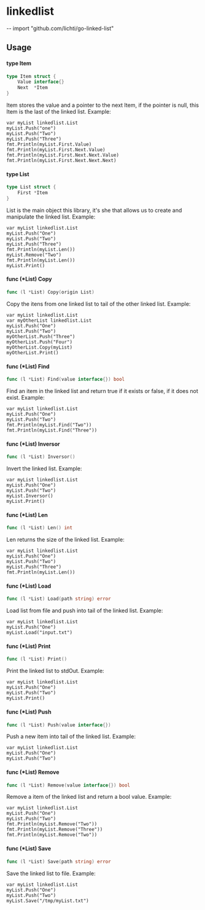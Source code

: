 # linkedlist
--
    import "github.com/lichti/go-linked-list"


## Usage

#### type Item

```go
type Item struct {
	Value interface{}
	Next  *Item
}
```

Item stores the value and a pointer to the next Item, if the pointer is null,
this Item is the last of the linked list. Example:

    var myList linkedlist.List
    myList.Push("one")
    myList.Push("Two")
    myList.Push("Three")
    fmt.Println(myList.First.Value)
    fmt.Println(myList.First.Next.Value)
    fmt.Println(myList.First.Next.Next.Value)
    fmt.Println(myList.First.Next.Next.Next)

#### type List

```go
type List struct {
	First *Item
}
```

List is the main object this library, it's she that allows us to create and
manipulate the linked list. Example:

    var myList linkedlist.List
    myList.Push("One")
    myList.Push("Two")
    myList.Push("Three")
    fmt.Println(myList.Len())
    myList.Remove("Two")
    fmt.Println(myList.Len())
    myList.Print()

#### func (*List) Copy

```go
func (l *List) Copy(origin List)
```
Copy the itens from one linked list to tail of the other linked list. Example:

    var myList linkedlist.List
    var myOtherList linkedlist.List
    myList.Push("One")
    myList.Push("Two")
    myOtherList.Push("Three")
    myOtherList.Push("Four")
    myOtherList.Copy(myList)
    myOtherList.Print()

#### func (*List) Find

```go
func (l *List) Find(value interface{}) bool
```
Find an item in the linked list and return true if it exists or false, if it
does not exist. Example:

    var myList linkedlist.List
    myList.Push("One")
    myList.Push("Two")
    fmt.Println(myList.Find("Two"))
    fmt.Println(myList.Find("Three"))

#### func (*List) Inversor

```go
func (l *List) Inversor()
```
Invert the linked list. Example:

    var myList linkedlist.List
    myList.Push("One")
    myList.Push("Two")
    myList.Inversor()
    myList.Print()

#### func (*List) Len

```go
func (l *List) Len() int
```
Len returns the size of the linked list. Example:

    var myList linkedlist.List
    myList.Push("One")
    myList.Push("Two")
    myList.Push("Three")
    fmt.Println(myList.Len())

#### func (*List) Load

```go
func (l *List) Load(path string) error
```
Load list from file and push into tail of the linked list. Example:

    var myList linkedlist.List
    myList.Push("One")
    myList.Load("input.txt")

#### func (*List) Print

```go
func (l *List) Print()
```
Print the linked list to stdOut. Example:

    var myList linkedlist.List
    myList.Push("One")
    myList.Push("Two")
    myList.Print()

#### func (*List) Push

```go
func (l *List) Push(value interface{})
```
Push a new item into tail of the linked list. Example:

    var myList linkedlist.List
    myList.Push("One")
    myList.Push("Two")

#### func (*List) Remove

```go
func (l *List) Remove(value interface{}) bool
```
Remove a item of the linked list and return a bool value. Example:

    var myList linkedlist.List
    myList.Push("One")
    myList.Push("Two")
    fmt.Println(myList.Remove("Two"))
    fmt.Println(myList.Remove("Three"))
    fmt.Println(myList.Remove("Two"))

#### func (*List) Save

```go
func (l *List) Save(path string) error
```
Save the linked list to file. Example:

    var myList linkedlist.List
    myList.Push("One")
    myList.Push("Two")
    myList.Save("/tmp/myList.txt")
